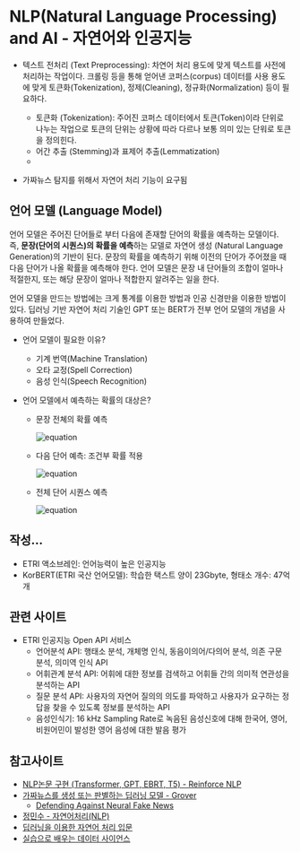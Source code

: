 # NLP(Natural Language Processing) and AI - 자연어와 인공지능

* 텍스트 전처리 (Text Preprocessing): 차연어 처리 용도에 맞게 텍스트를 사전에 처리하는 작업이다.
크롤링 등을 통해 얻어낸 코퍼스(corpus) 데이터를 사용 용도에 맞게 토큰화(Tokenization), 정제(Cleaning), 정규화(Normalization) 등이 필요하다. 

  - 토큰화 (Tokenization): 주어진 코퍼스 데이터에서 토큰(Token)이라 단위로 나누는 작업으로 토큰의 단위는 상황에 따라 다르나 보통 의미 있는 단워로 토큰을 정의힌다. 
  - 어간 추출 (Stemming)과 표제어 추출(Lemmatization)
  - 






- 가짜뉴스 탐지를 위해서 자연어 처리 기능이 요구됨


## 언어 모델 (Language Model)

언어 모델은 주어진 단어들로 부터 다음에 존재할 단어의 확률을 예측하는 모델이다.   
즉, **문장(단어의 시퀀스)의 확률을 예측**하는 모델로 자연어 생성 (Natural Language Generation)의 기반이 된다. 
문장의 확률을 예측하기 위해 이전의 단어가 주어졌을 때 다음 단어가 나올 확률을 예측해야 한다. 
언어 모델은 문장 내 단어들의 조합이 얼마나 적절한지, 또는 해당 문장이 얼마나 적합한지 알려주는 일을 한다. 

언어 모델을 만드는 방법에는 크게 통계를 이용한 방법과 인공 신경만을 이용한 방법이 있다. 
딥러닝 기반 자연어 처리 기술인 GPT 또는 BERT가 전부 언어 모델의 개념을 사용하여 만들었다. 

* 언어 모델이 필요한 이유?
  - 기계 번역(Machine Translation)
  - 오타 교정(Spell Correction)
  - 음성 인식(Speech Recognition)

* 언어 모델에서 예측하는 확률의 대상은?
  - 문장 전쳬의 확률 예측
  
    ![equation](http://latex.codecogs.com/gif.latex?P(W)=P(w_1,w_2,w_3,w_4,...,w_n)=\Pi_{n=1}^nP(w_i))  
  - 다음 단어 예측: 조건부 확률 적용
   
    ![equation](http://latex.codecogs.com/gif.latex?P(w_n|w_1,w_2,..,w_{n-1}))
  - 전체 단어 시퀀스 예측
  
    ![equation](http://latex.codecogs.com/gif.latex?P(W)=P(w_1,w_2,w_3,w_4,...,w_n)=\Pi_{n=1}^nP(w_n|w_1,w_2,..,w_{n-1}))

   


## 작성...

* ETRI 액소브레인: 언어능력이 높은 인공지능 
* KorBERT(ETRI 국산 언어모델): 학습한 택스트 양이 23Gbyte, 형태소 개수: 47억개 


## 관련 사이트 
* ETRI 인공지능 Open API 서비스
  - 언어분석 API: 행태소 분석, 개체명 인식, 동음이의어/다의어 분석, 의존 구문 분석, 의미역 인식 API
  - 어휘관계 분석 API: 어휘에 대한 정보를 검색하고 어휘들 간의 의미적 연관성을 분석하는 API
  - 질문 분석 API: 사용자의 자연어 질의의 의도를 파악하고 사용자가 요구하는 정답을 찾을 수 있도록 정보를 분석하는 API
  - 음성인식기: 16 kHz Sampling Rate로 녹음된 음성신호에 대해 한국어, 영어, 비원어민이 발성한 영어 음성에 대한 발음 평가 
  
  


## 참고사이트 

* [NLP논문 구현 (Transformer, GPT, EBRT, T5) - Reinforce NLP](https://paul-hyun.github.io/implement-paper/)
* [가짜뉴스를 생성 또는 판별하는 딥러닝 모델 - Grover](http://aidev.co.kr/chatbotdeeplearning/7730)
   - [Defending Against Neural Fake News](https://arxiv.org/pdf/1905.12616.pdf)
* [정민수 - 자연어처리(NLP)](https://medium.com/@omicro03/자연어처리-nip-6일차-언어-모델-8c823466199b)
* [딥러닝을 이용한 자연어 처리 입문](https://wikidocs.net/book/2155)
* [실습으로 배우는 데이터 사이언스](https://programmers.co.kr/learn/courses/21)



